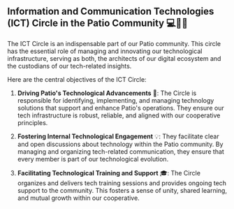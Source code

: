 ## Information and Communication Technologies (ICT) Circle in the Patio Community 💻🔧🌐

The ICT Circle is an indispensable part of our Patio community. This circle has the essential role of managing and innovating our technological infrastructure, serving as both, the architects of our digital ecosystem and the custodians of our tech-related insights.

Here are the central objectives of the ICT Circle:

1.  **Driving Patio's Technological Advancements**  🚀: The Circle is responsible for identifying, implementing, and managing technology solutions that support and enhance Patio's operations. They ensure our tech infrastructure is robust, reliable, and aligned with our cooperative principles.
    
2.  **Fostering Internal Technological Engagement**  💡: They facilitate clear and open discussions about technology within the Patio community. By managing and organizing tech-related communication, they ensure that every member is part of our technological evolution.
    
3.  **Facilitating Technological Training and Support**  🎓: The Circle organizes and delivers tech training sessions and provides ongoing tech support to the community. This fosters a sense of unity, shared learning, and mutual growth within our cooperative.
